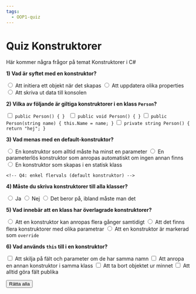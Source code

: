 ```yaml
---
tags:
  - OOP1-quiz
---
```


# Quiz Konstruktorer

Här kommer några frågor på temat Konstruktorer i C#

<div class="quiz-group" id="quiz-set-constructors">

  <!-- Q1: enkel flervals (syfte) -->
  <div class="quiz" data-quiz-id="q1" data-points="1">
    <p><strong>1) Vad är syftet med en konstruktor?</strong></p>
    <div class="quiz-options" role="group" aria-label="q1">
      <label class="quiz-option"><input type="radio" data-correct> Att initiera ett objekt när det skapas</label>
      <label class="quiz-option"><input type="radio"> Att uppdatera olika properties</label>
      <label class="quiz-option"><input type="radio"> Att skriva ut data till konsolen</label>
    </div>
    <p class="quiz-feedback" hidden></p>
  </div>

  <!-- Q2: flera rätt (giltiga konstruktorer) -->
  <div class="quiz" data-quiz-id="q2" data-points="2">
    <p><strong>2) Vilka av följande är giltiga konstruktorer i en klass <code>Person</code>?</strong></p>
    <div class="quiz-options" role="group" aria-label="q2">
      <label class="quiz-option"><input type="checkbox" data-correct> <code>public Person() { } </code></label>
      <label class="quiz-option"><input type="checkbox"> <code>public void Person() { }</code></label>
      <label class="quiz-option"><input type="checkbox" data-correct> <code>public Person(string name) { this.Name = name; }</code></label>
      <label class="quiz-option"><input type="checkbox"> <code>private string Person() { return "hej"; }</code></label>
    </div>
    <p class="quiz-feedback" hidden></p>
  </div>

  <!-- Q3: enkel flervals (default konstruktor) -->
  <div class="quiz" data-quiz-id="q3" data-points="1">
    <p><strong>3) Vad menas med en default-konstruktor?</strong></p>
    <div class="quiz-options" role="group" aria-label="q3">
      <label class="quiz-option"><input type="radio"> En konstruktor som alltid måste ha minst en parameter</label>
      <label class="quiz-option"><input type="radio" data-correct> En parameterlös konstruktor som anropas automatiskt om ingen annan finns</label>
      <label class="quiz-option"><input type="radio"> En konstruktor som skapas i en statisk klass</label>
    </div>
    <p class="quiz-feedback" hidden></p>
  </div>

    <!-- Q4: enkel flervals (default konstruktor) -->
  <div class="quiz" data-quiz-id="q4" data-points="1">
    <p><strong>4) Måste du skriva konstruktorer till alla klasser?</strong></p>
    <div class="quiz-options" role="group" aria-label="q4">
      <label class="quiz-option"><input type="radio"> Ja</label>
      <label class="quiz-option"><input type="radio" data-correct> Nej</label>
      <label class="quiz-option"><input type="radio"> Det beror på, ibland måste man det</label>
    </div>
    <p class="quiz-feedback" hidden></p>
  </div>

  <!-- Q5: enkel flervals (överlagrade konstruktorer) -->
  <div class="quiz" data-quiz-id="q5" data-points="1">
    <p><strong>5) Vad innebär att en klass har överlagrade konstruktorer?</strong></p>
    <div class="quiz-options" role="group" aria-label="q5">
      <label class="quiz-option"><input type="radio"> Att en konstruktor kan anropas flera gånger samtidigt</label>
      <label class="quiz-option"><input type="radio" data-correct> Att det finns flera konstruktorer med olika parametrar</label>
      <label class="quiz-option"><input type="radio"> Att en konstruktor är markerad som <code>override</code></label>
    </div>
    <p class="quiz-feedback" hidden></p>
  </div>

  <!-- Q6: flera rätt (this-keyword) -->
  <div class="quiz" data-quiz-id="q6" data-points="2">
    <p><strong>6) Vad används <code>this</code> till i en konstruktor?</strong></p>
    <div class="quiz-options" role="group" aria-label="q6">
      <label class="quiz-option"><input type="checkbox" data-correct> Att skilja på fält och parameter om de har samma namn</label>
      <label class="quiz-option"><input type="checkbox" data-correct> Att anropa en annan konstruktor i samma klass</label>
      <label class="quiz-option"><input type="checkbox"> Att ta bort objektet ur minnet</label>
      <label class="quiz-option"><input type="checkbox"> Att alltid göra fält publika</label>
    </div>
    <p class="quiz-feedback" hidden></p>
  </div>

</div>

<button class="md-button md-button--primary quiz-check-all" data-target="#quiz-set-constructors">Rätta alla</button>
<p class="quiz-result" id="quiz-set-constructors-result" hidden></p>
